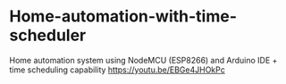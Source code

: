# Home-automation-with-time-scheduler
Home automation system using NodeMCU (ESP8266) and Arduino IDE + time scheduling capability
https://youtu.be/EBGe4JHOkPc
